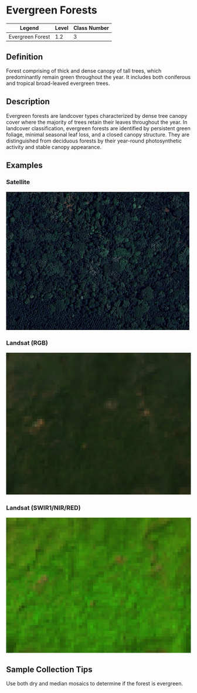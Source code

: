 # Evergreen Forests

| Legend | Level | Class Number |
| ------ | ----- | -------------|
| Evergreen Forest | 1.2 | 3 |

## Definition

Forest comprising of thick and dense canopy of tall trees, which predominantly remain green throughout the year. It includes both coniferous and tropical broad-leaved evergreen trees. 

## Description

 Evergreen forests are landcover types characterized by dense tree canopy cover where the majority of trees retain their leaves throughout the year. In landcover classification, evergreen forests are identified by persistent green foliage, minimal seasonal leaf loss, and a closed canopy structure. They are distinguished from deciduous forests by their year-round photosynthetic activity and stable canopy appearance.

 ## Examples

### Satellite

![](../../images/western_ghats_evergreen_satellite.png)

### Landsat (RGB)

![](../../images/western_ghats_evergreen_landsat_rgb.png)

### Landsat (SWIR1/NIR/RED)

![](../../images/western_ghats_evergreen_landsat_fcc.png)

## Sample Collection Tips

Use both dry and median mosaics to determine if the forest is evergreen. 